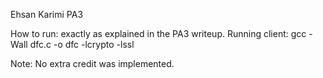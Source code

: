 Ehsan Karimi  PA3

How to run:
exactly as explained in the PA3 writeup.
Running client: gcc -Wall dfc.c -o dfc -lcrypto -lssl


Note:
No extra credit was implemented.
